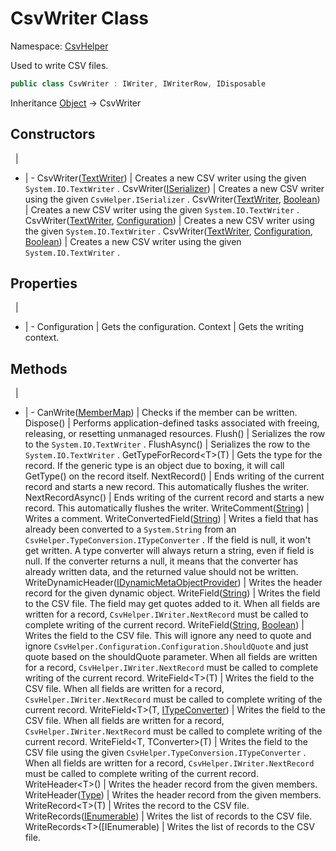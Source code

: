 # CsvWriter Class

Namespace: [CsvHelper](/api/CsvHelper)

Used to write CSV files.

```cs
public class CsvWriter : IWriter, IWriterRow, IDisposable
```

Inheritance [Object](https://docs.microsoft.com/en-us/dotnet/api/system.object) -> CsvWriter

## Constructors
&nbsp; | &nbsp;
- | -
CsvWriter([TextWriter](https://docs.microsoft.com/en-us/dotnet/api/system.io.textwriter)) | Creates a new CSV writer using the given ``System.IO.TextWriter`` .
CsvWriter([ISerializer](/api/CsvHelper/ISerializer)) | Creates a new CSV writer using the given ``CsvHelper.ISerializer`` .
CsvWriter([TextWriter](https://docs.microsoft.com/en-us/dotnet/api/system.io.textwriter), [Boolean](https://docs.microsoft.com/en-us/dotnet/api/system.boolean)) | Creates a new CSV writer using the given ``System.IO.TextWriter`` .
CsvWriter([TextWriter](https://docs.microsoft.com/en-us/dotnet/api/system.io.textwriter), [Configuration](/api/CsvHelper.Configuration/Configuration)) | Creates a new CSV writer using the given ``System.IO.TextWriter`` .
CsvWriter([TextWriter](https://docs.microsoft.com/en-us/dotnet/api/system.io.textwriter), [Configuration](/api/CsvHelper.Configuration/Configuration), [Boolean](https://docs.microsoft.com/en-us/dotnet/api/system.boolean)) | Creates a new CSV writer using the given ``System.IO.TextWriter`` .

## Properties
&nbsp; | &nbsp;
- | -
Configuration | Gets the configuration.
Context | Gets the writing context.

## Methods
&nbsp; | &nbsp;
- | -
CanWrite([MemberMap](/api/CsvHelper.Configuration/MemberMap)) | Checks if the member can be written.
Dispose() | Performs application-defined tasks associated with freeing, releasing, or resetting unmanaged resources.
Flush() | Serializes the row to the ``System.IO.TextWriter`` .
FlushAsync() | Serializes the row to the ``System.IO.TextWriter`` .
GetTypeForRecord&lt;T&gt;(T) | Gets the type for the record. If the generic type is an object due to boxing, it will call GetType() on the record itself.
NextRecord() | Ends writing of the current record and starts a new record. This automatically flushes the writer.
NextRecordAsync() | Ends writing of the current record and starts a new record. This automatically flushes the writer.
WriteComment([String](https://docs.microsoft.com/en-us/dotnet/api/system.string)) | Writes a comment.
WriteConvertedField([String](https://docs.microsoft.com/en-us/dotnet/api/system.string)) | Writes a field that has already been converted to a ``System.String`` from an ``CsvHelper.TypeConversion.ITypeConverter`` . If the field is null, it won't get written. A type converter will always return a string, even if field is null. If the converter returns a null, it means that the converter has already written data, and the returned value should not be written.
WriteDynamicHeader([IDynamicMetaObjectProvider](https://docs.microsoft.com/en-us/dotnet/api/system.dynamic.idynamicmetaobjectprovider)) | Writes the header record for the given dynamic object.
WriteField([String](https://docs.microsoft.com/en-us/dotnet/api/system.string)) | Writes the field to the CSV file. The field may get quotes added to it. When all fields are written for a record, ``CsvHelper.IWriter.NextRecord`` must be called to complete writing of the current record.
WriteField([String](https://docs.microsoft.com/en-us/dotnet/api/system.string), [Boolean](https://docs.microsoft.com/en-us/dotnet/api/system.boolean)) | Writes the field to the CSV file. This will ignore any need to quote and ignore ``CsvHelper.Configuration.Configuration.ShouldQuote`` and just quote based on the shouldQuote parameter. When all fields are written for a record, ``CsvHelper.IWriter.NextRecord`` must be called to complete writing of the current record.
WriteField&lt;T&gt;(T) | Writes the field to the CSV file. When all fields are written for a record, ``CsvHelper.IWriter.NextRecord`` must be called to complete writing of the current record.
WriteField&lt;T&gt;(T, [ITypeConverter](/api/CsvHelper.TypeConversion/ITypeConverter)) | Writes the field to the CSV file. When all fields are written for a record, ``CsvHelper.IWriter.NextRecord`` must be called to complete writing of the current record.
WriteField&lt;T, TConverter&gt;(T) | Writes the field to the CSV file using the given ``CsvHelper.TypeConversion.ITypeConverter`` . When all fields are written for a record, ``CsvHelper.IWriter.NextRecord`` must be called to complete writing of the current record.
WriteHeader&lt;T&gt;() | Writes the header record from the given members.
WriteHeader([Type](https://docs.microsoft.com/en-us/dotnet/api/system.type)) | Writes the header record from the given members.
WriteRecord&lt;T&gt;(T) | Writes the record to the CSV file.
WriteRecords([IEnumerable](https://docs.microsoft.com/en-us/dotnet/api/system.collections.ienumerable)) | Writes the list of records to the CSV file.
WriteRecords&lt;T&gt;([IEnumerable<T>) | Writes the list of records to the CSV file.
